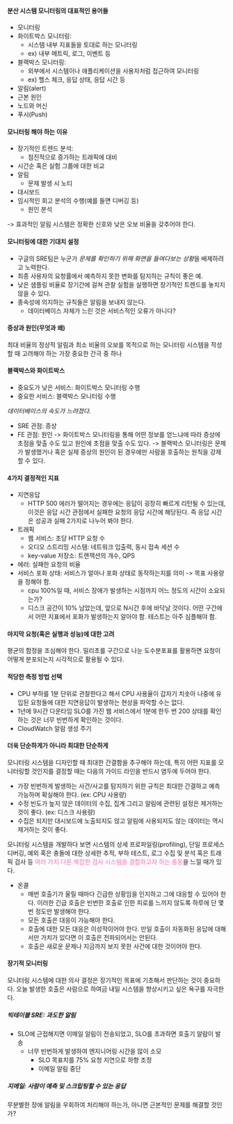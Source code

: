 #### 분산 시스템 모니터링의 대표적인 용어들
- 모니터링
- 화이트박스 모니터링: 
	- 시스템 내부 지표들을 토대로 하는 모니터링
	- ex) 내부 메트릭, 로그, 이벤트 등
- 블랙박스 모니터링: 
	- 외부에서 시스템이나 애플리케이션을 사용자처럼 접근하여 모니터링
	- ex) 헬스 체크, 응답 상태, 응답 시간 등
- 알림(alert)
- 근본 원인
- 노드와 머신
- 푸시(Push)

#### 모니터링 해야 하는 이유
- 장기적인 트렌드 분석:
	- 점진적으로 증가하는 트래픽에 대비
- 시간순 혹은 실험 그룹에 대한 비교
- 알림
	- 문제 발생 시 노티
- 대시보드
- 임시적인 회고 분석의 수행(예를 들면 디버깅 등)
	- 원인 분석

-> 효과적인 알림 시스템은 정확한 신호와 낮은 오보 비율을 갖추어야 한다.

#### 모니터링에 대한 기대치 설정
- 구글의 SRE팀은 누군가 *문제를 확인하기 위해 화면을 들여다보는 상황*을 배제하려고 노력한다.
- 최종 사용자의 요청률에서 예측하지 못한 변화를 탐지하는 규칙이 좋은 예.
- 낮은 샘플링 비율로 장기간에 걸쳐 관찰 실험을 실행하면 장기적인 트렌드를 놓치지 않을 수 있다.
- 종속성에 의지하는 규칙들은 알림을 보내지 않는다.
	- 데이터베이스 자체가 느린 것은 서비스적인 오류가 아니다?

#### 증상과 원인(무엇과 왜)
최대 비율의 정상적 알림과 최소 비율의 오보를 목적으로 하는 모니터링 시스템을 작성할 때 고려해야 하는 가장 중요한 간극 중 하나

#### 블랙박스와 화이트박스
- 중요도가 낮은 서비스: 화이트박스 모니터링 수행
- 중요한 서비스: 블랙박스 모니터링 수행

*데이터베이스의 속도가 느려졌다.*
- SRE 관점: 증상
- FE 관점: 원인
-> 화이트박스 모니터링을 통해 어떤 정보를 얻느냐에 따라 증상에 초점을 맞출 수도 있고 원인에 초점을 맞출 수도 있다.
-> 블랙박스 모니터링은 문제가 발생했거나 혹은 실제 증상의 원인이 된 경우에만 사람을 호출하는 원칙을 강제할 수 있다.

#### 4가지 결정적인 지표
- 지연응답
	- HTTP 500 에러가 떨어지는 경우에는 응답이 굉장히 빠르게 리턴될 수 있는데, 이것은 응답 시간 관점에서 실패한 요청의 응답 시간에 해당된다. 즉 응답 시간은 성공과 실패 2가지로 나누어 봐야 한다.
- 트래픽
	- 웹 서비스: 초당 HTTP 요청 수
	- 오디오 스트리밍 시스템: 네트워크 입출력, 동시 접속 세션 수
	- key-value 저장소: 트랜잭션의 개수, QPS
- 에러: 실패한 요청의 비율
- 서비스 포화 상태: 서비스가 얼마나 포화 상태로 동작하는지를 의미 -> 목표 사용량을 정해야 함.
	- cpu 100%일 때, 서비스 장애가 발생하는 시점까지 어느 정도의 시간이 소요되는가?
	- 디스크 공간이 10% 남았는데, 앞으로 N시간 후에 바닥날 것이다.
  어떤 구간에서 어떤 지표에서 포화가 발생하는지 알아야 함. 테스트는 아주 심플해야 함. 

#### 마지막 요청(혹은 실행과 성능)에 대한 고려
평균의 함정을 조심해야 한다. 밀리초를 구간으로 나눈 도수분포표를 활용하면 요청이 어떻게 분포되는지 시각적으로 활용될 수 있다.

#### 적당한 측정 방법 선택
- CPU 부하를 1분 단위로 관찰한다고 해서 CPU 사용율이 갑자기 치솟아 나중에 유입된 요청들에 대한 지연응답이 발생하는 현상을 파악할 수는 없다.
- 1년에 9시간 다운타임 SLO를 가진 웹 서비스에서 1분에 한두 번 200 상태를 확인하는 것은 너무 빈번하게 확인하는 것이다.
- CloudWatch 알람 생성 주기

#### 더욱 단순하게가 아니라 최대한 단순하게
모니터링 시스템을 디자인할 때 최대한 간결함을 추구해야 하는데,
특히 어떤 지표를 모니터링할 것인지를 결정할 때는 다음의 가이드 라인을 반드시 염두에 두어야 한다.
- 가장 빈번하게 발생하는 사건/사고를 탐지하기 위한 규칙은 최대한 간결하고 예측 가능하며 확실해야 한다. (ex: CPU 사용량)
- 수정 빈도가 높지 않은 데이터의 수집, 집계 그리고 알림에 관련된 설정은 제거하는 것이 좋다. (ex: 디스크 사용량)
- 수집은 되지만 대시보드에 노출되지도 않고 알림에 사용되지도 않는 데이터는 역시 제거하는 것이 좋다.

모니터링 시스템을 개발하다 보면 시스템의 상세 프로파일링(profiling), 단일 프로세스 디버깅, 예외 혹은 충돌에 대한 상세한 추적, 부하 테스트, 로그 수집 및 분석 혹은 트래픽 검사 등 <span style="color:hotpink">여러 가지 다른 복잡한 검사 시스템을 결합하고자 하는 충동</span>을 느낄 때가 있다.

- 온콜
	- 매번 호출기가 울릴 때마다 긴급한 상황임을 인지하고 그에 대응할 수 있어야 한다. 이러한 긴급 호출은 빈번한 호출로 인한 피로를 느끼지 않도록 하루에 단 몇 번 정도만 발생해야 한다.
	- 모든 호출은 대응이 가능해야 한다.
	- 호출에 대한 모든 대응은 이성적이어야 한다. 만일 호출이 자동화된 응답에 대해서만 가치가 있다면 이 호출은 전파되어서는 안된다.
	- 호출은 새로운 문제나 지금까지 보지 못한 사건에 대한 것이어야 한다.

#### 장기적 모니터링
모니터링 시스템에 대한 의사 결정은 장기적인 목표에 기초해서 판단하는 것이 중요하다.
오늘 발생한 호출은 사람으로 하여금 내일 시스템을 향상시키고 싶은 욕구를 자극한다.

##### 빅테이블 SRE: 과도한 알림
- SLO에 근접해지면 이메일 알림이 전송되었고, SLO를 초과하면 호출기 알람이 발송
	- 너무 빈번하게 발생하여 엔지니어링 시간을 많이 소모
		- SLO 목표치를 75% 요청 지연으로 하향 조정
		- 이메일 알림 중단
##### 지메일: 사람이 예측 및 스크립팅할 수 있는 응답
무분별한 장애 알림을 우회하여 처리해야 하는가, 아니면 근본적인 문제를 해결할 것인가?
